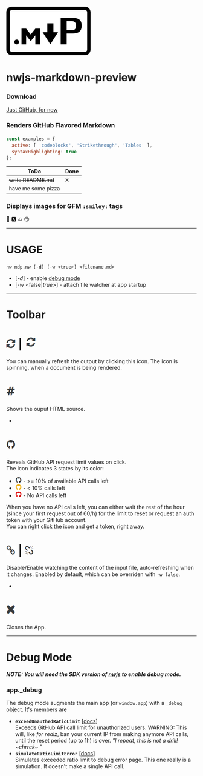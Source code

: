 ![](./img/markdown-preview-mark.png)
# nwjs-markdown-preview

### Download
[Just GitHub, for now](https://github.com/rbeer/nwjs-mdp.git)

### Renders GitHub Flavored Markdown

```js
const examples = {
  active: [ 'codeblocks', 'Strikethrough', 'Tables' ],
  syntaxHighlighting: true
};
```

ToDo | Done
---- | ----
~~write README.md~~ | X
have me some pizza |

### Displays images for GFM `:smiley:` tags
:1st_place_medal: :a: :libra: :smirk:

---

# USAGE
`nw mdp.nw [-d] [-w <true>] <filename.md>`
- \[-_d_\] - enable [debug mode](#debug-mode)
- \[-_w_ \<false|_true_\>\] - attach file watcher at app startup

---

# Toolbar
# ![](./img/refresh.png) | ![](./img/refresh-spin.gif)
You can manually refresh the output by clicking this icon.
The icon is spinning, when a document is being rendered.

# ![](./img/hashtag.png)
Shows the ouput HTML source.

-

# ![](./img/github.png)
Reveals GitHub API request limit values on click.  
The icon indicates 3 states by its color:

  - ![](./img/github_16.png) - >= 10% of available API calls left
  - ![](./img/github_16_warn.png) - < 10% calls left
  - ![](./img/github_16_err.png) - No API calls left

When you have no API calls left, you can either wait the rest of the hour (since your first request out of 60/h) for the limit
to reset or request an auth token with your GitHub account.  
You can right click the icon and get a token, right away.

# ![](./img/chain.png) | ![](./img/chain-broken.png)
Disable/Enable watching the content of the input file, auto-refreshing when it changes.
Enabled by default, which can be overriden with `-w false`.

-

# ![](./img/times.png)
Closes the App.

---

# Debug Mode

***NOTE: You will need the SDK version of [nwjs](https://nwjs.io/) to enable debug mode.***

### 

### app._debug

The debug mode augments the main app (or `window.app`) with a `_debug` object. It's members are

  - **`exceedUnauthedRatioLimit`** [[docs](https://rbeer.github.io/nwjs-mdp/jsdoc/0.1.0/module-_debug.html#.simulateRatioLimitError)]  
    Exceeds GitHub API call limit for unauthorized users. WARNING: This will, like _for
    realz_, ban your current IP from making anymore API calls, until the reset period
    (up to 1h) is over. _"I repeat, this is not a drill! ~chrrck~ "_
  - **`simulateRatioLimitError`** [[docs](https://rbeer.github.io/nwjs-mdp/jsdoc/0.1.0/module-_debug.html#.exceedUnauthedRatioLimit)]  
    Simulates exceeded ratio limit to debug error page. This one really is a simulation.
    It doesn't make a single API call.
